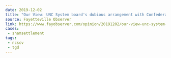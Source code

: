 ```yaml
---
date: 2019-12-02
title: "Our View: UNC System board's dubious arrangement with Confederate group looks even worse"
source: Fayetteville Observer
link: https://www.fayobserver.com/opinion/20191202/our-view-unc-system-boardrsquos-dubious-arrangement-with-confederate-group-looks-even-worse
cases:
 - shamsettlement
tags:
 - ncscv
 - tgd
---
```

